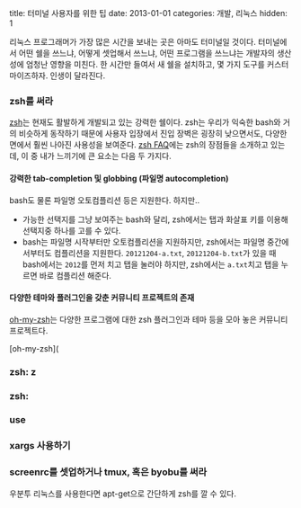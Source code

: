 title: 터미널 사용자를 위한 팁
date: 2013-01-01
categories: 개발, 리눅스
hidden: 1

리눅스 프로그래머가 가장 많은 시간을 보내는 곳은 아마도 터미널일 것이다. 터미널에서 어떤 쉘을 쓰느냐, 어떻게 셋업해서 쓰느냐, 어떤 프로그램을 쓰느냐는 개발자의 생산성에 엄청난 영향을 미친다. 한 시간만 들여서 새 쉘을 설치하고, 몇 가지 도구를 커스터마이즈하자. 인생이 달라진다.

### zsh를 써라

[zsh](http://zsh.sourceforge.net/)는 현재도 활발하게 개발되고 있는 강력한 쉘이다. zsh는 우리가 익숙한 bash와 거의 비슷하게 동작하기 때문에 사용자 입장에서 진입 장벽은 굉장히 낮으면서도, 다양한 면에서 훨씬 나아진 사용성을 보여준다. [zsh FAQ](http://zsh.sourceforge.net/FAQ/zshfaq01.html#l4)에는 zsh의 장점들을 소개하고 있는데, 이 중 내가 느끼기에 큰 요소는 다음 두 가지다.

#### 강력한 tab-completion 및 globbing (파일명 autocompletion)

bash도 물론 파일명 오토컴플리션 등은 지원한다. 하지만..

* 가능한 선택지를 그냥 보여주는 bash와 달리, zsh에서는 탭과 화살표 키를 이용해 선택지중 하나를 고를 수 있다. 
* bash는 파일명 시작부터만 오토컴플리션을 지원하지만, zsh에서는 파일명 중간에서부터도 컴플리션을 지원한다. `20121204-a.txt`, `20121204-b.txt`가 있을 때 bash에서는 `2012`를 먼저 치고 탭을 눌러야 하지만, zsh에서는 `a.txt`치고 탭을 누르면 바로 컴플리션 해준다.


#### 다양한 테마와 플러그인을 갖춘 커뮤니티 프로젝트의 존재

[oh-my-zsh](https://github.com/robbyrussell/oh-my-zsh)는 다양한 프로그램에 대한 zsh 플러그인과 테마 등을 모아 놓은 커뮤니티 프로젝트다.

[oh-my-zsh](

### zsh: z

### zsh: 

### use 

### xargs 사용하기

### screenrc를 셋업하거나 tmux, 혹은 byobu를 써라

우분투 리눅스를 사용한다면 apt-get으로 간단하게 zsh를 깔 수 있다.
